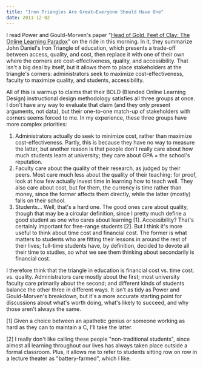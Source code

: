 ```yaml
---
title: "Iron Triangles Are Great—Everyone Should Have One"
date: 2011-12-02
---
```

I read Power and Gould-Morven's paper "<a href="http://www.irrodl.org/index.php/irrodl/article/view/916">Head of Gold, Feet of Clay: The Online Learning Paradox</a>" on the ride in this morning. In it, they summarize John Daniel's Iron Triangle of education, which presents a trade-off between access, quality, and cost, then replace it with one of their own where the corners are cost-effectiveness, quality, and accessibility. That isn't a big deal by itself, but it allows them to place stakeholders at the triangle's corners: administrators seek to maximize cost-effectiveness, faculty to maximize quality, and students, accessibility.

All of this is warmup to claims that their BOLD (Blended Online Learning Design) instructional design methodology satisfies all three groups at once. I don't have any way to evaluate that claim (and they only present arguments, not data), but their one-to-one match-up of stakeholders with corners seems forced to me. In my experience, these three groups have more complex priorities:
<ol>
  <li>Administrators actually do seek to minimize cost, rather than maximize cost-effectiveness. Partly, this is because they have no way to measure the latter, but another reason is that people don't really care about how much students learn at university; they care about GPA × the school's reputation.</li>
  <li>Faculty care about the quality of their research, as judged by their peers. Most care much less about the quality of their teaching: for proof, look at how few actually invest time in learning how to teach well. They also care about cost, but for them, the currency is time rather than money, since the former affects them directly, while the latter (mostly) falls on their school.</li>
  <li>Students… Well, that's a hard one. The good ones care about quality, though that may be a circular definition, since I pretty much define a good student as one who cares about learning [1]. Accessibility? That's certainly important for free-range students [2]. But I think it's more useful to think about time cost and financial cost. The former is what matters to students who are fitting their lessons in around the rest of their lives; full-time students have, by definition, decided to devote all their time to studies, so what we see them thinking about secondarily is financial cost.</li>
</ol>
I therefore think that the triangle in education is financial cost vs. time cost. vs. quality. Administrators care mostly about the first; most university faculty care primarily about the second; and different kinds of students balance the other three in different ways. It isn't as tidy as Power and Gould-Morven's breakdown, but it's a more accurate starting point for discussions about what's worth doing, what's likely to succeed, and why those aren't always the same.

[1] Given a choice between an apathetic genius or someone working as hard as they can to maintain a C, I'll take the latter.

[2] I really don't like calling these people "non-traditional students", since almost all learning throughout our lives has always taken place outside a formal classroom. Plus, it allows me to refer to students sitting row on row in a lecture theater as "battery-farmed", which I like.
